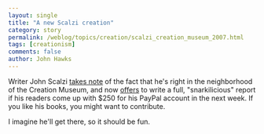 ```yaml
---
layout: single 
title: "A new Scalzi creation" 
category: story
permalink: /weblog/topics/creation/scalzi_creation_museum_2007.html
tags: [creationism] 
comments: false 
author: John Hawks 
---
```



<p>
Writer John Scalzi <a href="http://www.scalzi.com/whatever/005181.html">takes note</a> of the fact that he's right in the neighborhood of the Creation Museum, and now <a href="http://www.scalzi.com/whatever/005182.html">offers</a> to write a full, "snarkilicious" report if his readers come up with $250 for his PayPal account in the next week. If you like his books, you might want to contribute. 
</p>

<p>
I imagine he'll get there, so it should be fun. 
</p>

